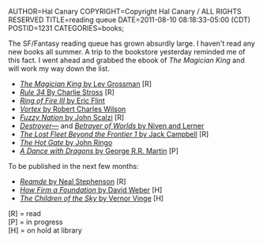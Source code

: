 AUTHOR=Hal Canary
COPYRIGHT=Copyright Hal Canary / ALL RIGHTS RESERVED
TITLE=reading queue
DATE=2011-08-10 08:18:33-05:00 (CDT)
POSTID=1231
CATEGORIES=books;

The SF/Fantasy reading queue has grown absurdly large. I haven't read any new books all summer. A trip to the bookstore yesterday reminded me of this fact. I went ahead and grabbed the ebook of _The Magician King_ and will work my way down the list.

*   [_The Magician King_ by Lev Grossman](https://halcanary.org/isbn/?0670022314/The+Magician+King) \[R\]
*   [_Rule 34_ By Charlie Stross](https://halcanary.org/isbn/?0441020348/Rule+34) \[R\]
*   [_Ring of Fire III_ by Eric Flint](https://halcanary.org/isbn/?1439134480/Ring+of+Fire+III)
*   [_Vortex_ by Robert Charles Wilson](https://halcanary.org/isbn/?0765323427/Vortex)
*   [_Fuzzy Nation_ by John Scalzi](https://halcanary.org/isbn/?0765328542/Fuzzy+Nation) \[R\]
*   [_Destroyer—_](https://halcanary.org/isbn/?0765322056/Destroyer+of+Worlds) and [_Betrayer of Worlds_ by Niven and Lerner](https://halcanary.org/isbn/?0765326086/Betrayer+of+Worlds)
*   [_The Lost Fleet Beyond the Frontier 1_ by Jack Campbell](https://halcanary.org/isbn/?0441020372/Beyond+the+Frontier) \[R\]
*   [_The Hot Gate_ by John Ringo](https://halcanary.org/isbn/?1439134324/The+Hot+Gate)
*   [_A Dance with Dragons_ by George R.R. Martin](https://halcanary.org/isbn/?0553801473/A+Dance+With+Dragons) \[P\]

To be published in the next few months:

*   [_Reamde_ by Neal Stephenson](https://halcanary.org/isbn/?0061977969/Reamde) \[R\]
*   [_How Firm a Foundation_ by David Weber](https://halcanary.org/isbn/?0765321548/How+Firm+a+Foundation) \[H\]
*   [_The Children of the Sky_ by Vernor Vinge](https://halcanary.org/isbn/?0312875622/The+Children+of+the+Sky) \[H\]

\[R\] = read  
\[P\] = in progress  
\[H\] = on hold at library
